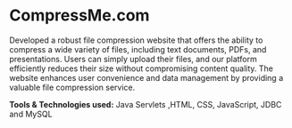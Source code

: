 # CompressMe.com

Developed a robust file compression website that offers the ability to compress a wide variety of files, including text documents, PDFs, and presentations. Users can simply upload their files, and our platform efficiently reduces their size without compromising content quality. The website enhances user convenience and data management by providing a valuable file compression service.

**Tools & Technologies used:** Java Servlets ,HTML, CSS, JavaScript, JDBC and MySQL
